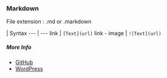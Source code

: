 ### Markdown
File extension
: .md or .markdown

  | Syntax
--- | ---
link | `[Text](url)`
link - image | `![Text](url)`

##### More Info

- [GitHub](https://guides.github.com/features/mastering-markdown/)
- [WordPress](https://en.support.wordpress.com/markdown-quick-reference/)
